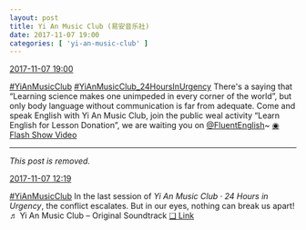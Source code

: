 ```yaml
---
layout: post
title: Yi An Music Club (易安音乐社)
date: 2017-11-07 19:00
categories: [ 'yi-an-music-club' ]
---
```


<div class="weibo-info">
  <a href="http://weibo.com/6094546964/Fu0G4m29x">2017-11-07 19:00</a>
</div>

[#YiAnMusicClub](https://weibo.com/p/100808beae2e3e05b17b64f63ebedca39f19b2/super_index) [#YiAnMusicClub_24HoursInUrgency](https://weibo.com/p/100808dc2c219134fe9c3640e72c4d04f4aa27) There's a saying that “Learning science makes one unimpeded in every corner of the world”, but only body language without communication is far from adequate. Come and speak English with Yi An Music Club, join the public weal activity “Learn English for Lesson Donation”, we are waiting you on [@FluentEnglish](https://weibo.com/imliulishuo)~ [◉ Flash Show Video](http://www.miaopai.com/show/jyiZs9ZqmH-XKW~rBzebmj-zLkH~4CaphYgOdA__.htm)

<!-- more -->

---

*This post is removed.*

<div class="weibo-info">
  <a href="https://weibo.com/6094546964/FtY3zxwYj">2017-11-07 12:19</a>
</div>

[#YiAnMusicClub](http://weibo.com/p/100808beae2e3e05b17b64f63ebedca39f19b2/super_index) In the last session of *Yi An Music Club · 24 Hours in Urgency*, the conflict escalates. But in our eyes, nothing can break us apart! ♬ Yi An Music Club – Original Soundtrack [❏ Link](https://www.musical.ly/v/MzI4MjEyOTIyODI1MzYzMzUwMjQxMjg.html)
